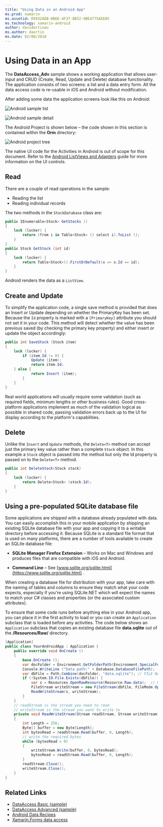 ```yaml
---
title: "Using Data in an Android App"
ms.prod: xamarin
ms.assetid: D5932AEB-0B6E-4F37-8B32-9BE4775AEE85
ms.technology: xamarin-android
author: davidortinau
ms.author: daortin
ms.date: 02/08/2018
---
```


# Using Data in an App

The **DataAccess_Adv** sample shows a working application that allows
user-input and CRUD (Create, Read, Update and Delete) database
functionality. The application consists of two screens: a list and a
data entry form. All the data access code is re-usable in iOS and
Android without modification.

After adding some data the application screens look like this on Android:

![Android sample list](using-data-in-an-app-images/image11.png "Android sample list")

![Android sample detail](using-data-in-an-app-images/image12.png "Android sample detail")

The Android Project is shown below &ndash; the code shown in this section
is contained within the **Orm** directory:

![Android project tree](using-data-in-an-app-images/image14.png "Android project tree")

The native UI code for the Activities in Android is out of scope for
this document. Refer to the
[Android ListViews and Adapters](~/android/user-interface/layouts/list-view/index.md)
guide for more information on the UI controls.

## Read

There are a couple of read operations in the sample:

- Reading the list
- Reading individual records

The two methods in the `StockDatabase` class are:

```csharp
public IEnumerable<Stock> GetStocks ()
{
    lock (locker) {
        return (from i in Table<Stock> () select i).ToList ();
    }
}
public Stock GetStock (int id)
{
    lock (locker) {
        return Table<Stock>().FirstOrDefault(x => x.Id == id);
    }
}
```

Android renders the data as a `ListView`.

## Create and Update

To simplify the application code, a single save method is provided that
does an Insert or Update depending on whether the PrimaryKey has been
set. Because the `Id` property is marked with a `[PrimaryKey]`
attribute you should not set it in your code. This method will detect
whether the value has been previous saved (by checking the primary key
property) and either insert or update the object accordingly:

```csharp
public int SaveStock (Stock item)
{
    lock (locker) {
        if (item.Id != 0) {
            Update (item);
            return item.Id;
    } else {
            return Insert (item);
        }
    }
}
```

Real world applications will usually require some validation (such as
required fields, minimum lengths or other business rules). Good
cross-platform applications implement as much of the validation logical
as possible in shared code, passing validation errors back up to the UI
for display according to the platform's capabilities.

## Delete

Unlike the `Insert` and `Update` methods, the `Delete<T>` method can
accept just the primary key value rather than a complete `Stock`
object. In this example a `Stock` object is passed into the method but
only the Id property is passed on to the `Delete<T>` method.

```csharp
public int DeleteStock(Stock stock)
{
    lock (locker) {
        return Delete<Stock> (stock.Id);
    }
}
```

## Using a pre-populated SQLite database file

Some applications are shipped with a database already populated with
data. You can easily accomplish this in your mobile application by
shipping an existing SQLite database file with your app and copying it
to a writable directory before accessing it. Because SQLite is a
standard file format that is used on many platforms, there are a number
of tools available to create an SQLite database file:

- **SQLite Manager Firefox Extension** &ndash; Works on Mac and Windows
    and produces files that are compatible with iOS and Android.

- **Command Line** &ndash; See
    [www.sqlite.org/sqlite.html](https://www.sqlite.org/sqlite.html) .

When creating a database file for distribution with your app, take care
with the naming of tables and columns to ensure they match what your
code expects, especially if you're using SQLite.NET which will expect
the names to match your C# classes and properties (or the associated
custom attributes).

To ensure that some code runs before anything else in your Android app,
you can place it in the first activity to load or you can create an
`Application` subclass that is loaded before any activities. The code
below shows an `Application` subclass that copies an existing database
file **data.sqlite** out of the **/Resources/Raw/** directory.

```csharp
[Application]
public class YourAndroidApp : Application {
    public override void OnCreate ()
    {
        base.OnCreate ();
        var docFolder = Environment.GetFolderPath(Environment.SpecialFolder.Personal);
        Console.WriteLine ("Data path:" + Database.DatabaseFilePath);
        var dbFile = Path.Combine(docFolder, "data.sqlite"); // FILE NAME TO USE WHEN COPIED
        if (!System.IO.File.Exists(dbFile)) {
            var s = Resources.OpenRawResource(Resource.Raw.data);  // DATA FILE RESOURCE ID
            FileStream writeStream = new FileStream(dbFile, FileMode.OpenOrCreate, FileAccess.Write);
            ReadWriteStream(s, writeStream);
        }
    }
    // readStream is the stream you need to read
    // writeStream is the stream you want to write to
    private void ReadWriteStream(Stream readStream, Stream writeStream)
    {
        int Length = 256;
        Byte[] buffer = new Byte[Length];
        int bytesRead = readStream.Read(buffer, 0, Length);
        // write the required bytes
        while (bytesRead > 0)
        {
            writeStream.Write(buffer, 0, bytesRead);
            bytesRead = readStream.Read(buffer, 0, Length);
        }
        readStream.Close();
        writeStream.Close();
    }
}
```

## Related Links

- [DataAccess Basic (sample)](https://github.com/xamarin/mobile-samples/tree/master/DataAccess/Basic)
- [DataAccess Advanced (sample)](https://github.com/xamarin/mobile-samples/tree/master/DataAccess/Advanced)
- [Android Data Recipes](https://github.com/xamarin/recipes/tree/master/Recipes/android/data)
- [Xamarin.Forms data access](~/xamarin-forms/data-cloud/data/databases.md)
